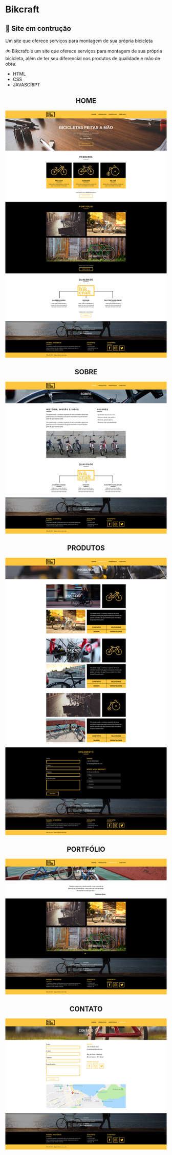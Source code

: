 # Bikcraft

<h2>🚧 Site em contrução</h2>

Um site que oferece serviços para montagem de sua própria bicicleta

🚲 Bikcraft: é um site que oferece serviços para montagem de sua própria bicicleta, além de ter seu diferencial nos produtos de qualidade e mão de obra.

- HTML
- CSS
- JAVASCRIPT 

<h2 style="text-align: center; text-transform: uppercase;">Home</h2>
<img src="img/print/index.jpg"/>

<h2 style="text-align: center; text-transform: uppercase;">Sobre</h2>
<img src="img/print/sobre.jpg"/>

<h2 style="text-align: center; text-transform: uppercase;">Produtos</h2>
<img src="img/print/produtos.jpg"/>

<h2 style="text-align: center; text-transform: uppercase;">Portfólio</h2>
<img src="img/print/portfolio.jpg"/>

<h2 style="text-align: center; text-transform: uppercase;">Contato</h2>
<img src="img/print/contato.jpg"/>
